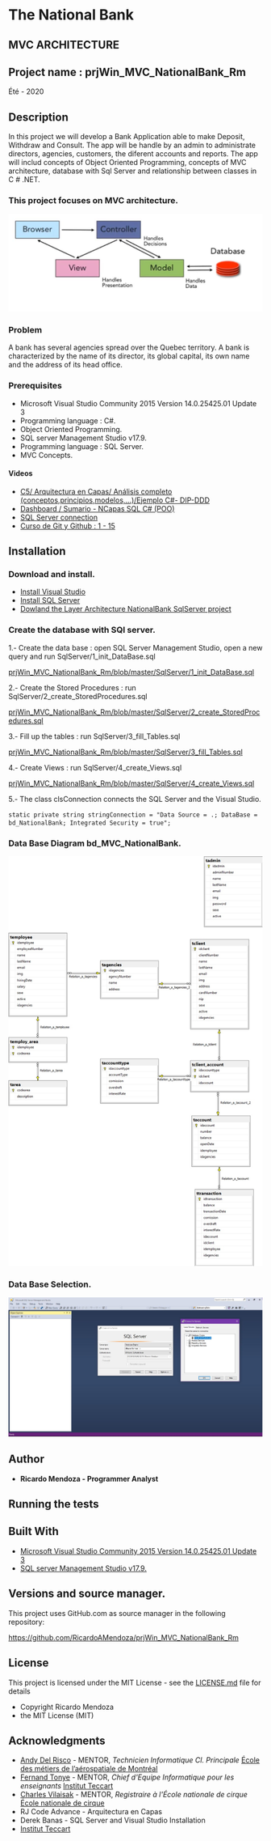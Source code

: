 # The National Bank

## MVC ARCHITECTURE

## Project name : prjWin_MVC_NationalBank_Rm

Été - 2020


## Description

In this project we will develop a Bank Application able to make Deposit, Withdraw and Consult. The app will be handle by an admin to administrate directors, agencies, customers, the diferent accounts and reports. The app will includ concepts of Object Oriented Programming, concepts of MVC architecture, database with Sql Server and relationship between classes in C # .NET.


### This project focuses on MVC architecture.

![MVC Entity](/img/MVCmodel.JPG "MVC Entity")


### Problem

A bank has several agencies spread over the Quebec territory. A bank is characterized by the name of its director, 
its global capital, its own name and the address of its head office.


### Prerequisites

 * Microsoft Visual Studio Community 2015 Version 14.0.25425.01 Update 3
 * Programming language : C#.
 * Object Oriented Programming.
 * SQL server Management Studio v17.9.
 * Programming language : SQL Server.
 * MVC Concepts.
 
 
#### Videos
 
 * [C5/ Arquitectura en Capas/ Análisis completo (conceptos,principios,modelos,...)/Ejemplo C#- DIP-DDD](https://www.youtube.com/watch?v=SGXR0pDCP38&t=2464s)
 * [Dashboard / Sumario - NCapas SQL C# (POO)](https://www.youtube.com/watch?v=PmgSBN7xnzM&list=PLqjdFmR_HdQQaB7W6NWj9Mtdl3QvQn2oA)
 * [SQL Server connection](https://www.youtube.com/watch?v=OdDkFPO_nto)
 * [Curso de Git y Github : 1 - 15](https://www.youtube.com/watch?v=j8CSUPIB8mA)
 
 
## Installation

### Download and install. 

 * [Install Visual Studio](https://visualstudio.microsoft.com/)
 * [Install SQL Server](https://www.microsoft.com/en-ca/sql-server/sql-server-downloads)
 * [Dowland the Layer Architecture NationalBank SqlServer project](https://github.com/RicardoAMendoza/LayerArchitecture_Cs_NationalBank_SqlServer)
 
 
### Create the database with SQl server. 

1.- Create the data base : open SQL Server Management Studio, open a new query and run SqlServer/1_init_DataBase.sql

[prjWin_MVC_NationalBank_Rm/blob/master/SqlServer/1_init_DataBase.sql](https://github.com/RicardoAMendoza/prjWin_MVC_NationalBank_Rm/blob/master/SqlServer/1_init_DataBase.sql)

2.- Create the Stored Procedures : run SqlServer/2_create_StoredProcedures.sql

[prjWin_MVC_NationalBank_Rm/blob/master/SqlServer/2_create_StoredProcedures.sql](https://github.com/RicardoAMendoza/prjWin_MVC_NationalBank_Rm/blob/master/SqlServer/2_create_StoredProcedures.sql)

3.- Fill up the tables : run SqlServer/3_fill_Tables.sql

[prjWin_MVC_NationalBank_Rm/blob/master/SqlServer/3_fill_Tables.sql](https://github.com/RicardoAMendoza/prjWin_MVC_NationalBank_Rm/blob/master/SqlServer/3_fill_Tables.sql)

4.- Create Views : run SqlServer/4_create_Views.sql

[prjWin_MVC_NationalBank_Rm/blob/master/SqlServer/4_create_Views.sql](https://github.com/RicardoAMendoza/prjWin_MVC_NationalBank_Rm/blob/master/SqlServer/4_create_Views.sql)

5.- The class clsConnection connects the SQL Server and the Visual Studio.

```
static private string stringConnection = "Data Source = .; DataBase = bd_NationalBank; Integrated Security = true";
```


### Data Base Diagram bd_MVC_NationalBank.

![DataBaseDiagram](/img/DATABASE_bd_MVC_NationalBank.jpg "DataBaseDiagram")


### Data Base Selection.

![Data Base Selection](/img/SelectingServer.JPG "Data Base Selection")


## Author

* **Ricardo Mendoza -  Programmer Analyst**
 
 
## Running the tests
 
 
## Built With

* [Microsoft Visual Studio Community 2015 Version 14.0.25425.01 Update 3](https://visualstudio.microsoft.com/)
* [SQL server Management Studio v17.9.](https://www.microsoft.com/en-ca/sql-server/sql-server-downloads)


## Versions and source manager. 

This project uses GitHub.com as source manager in the following repository:

https://github.com/RicardoAMendoza/prjWin_MVC_NationalBank_Rm


## License

This project is licensed under the MIT License - see the [LICENSE.md](LICENSE.md) file for details

- Copyright Ricardo Mendoza
- the MIT License (MIT)


## Acknowledgments

* [Andy Del Risco](https://www.linkedin.com/in/andydelriscomanzanares/) - MENTOR, *Technicien Informatique Cl. Principale* [École des métiers de l’aérospatiale de Montréal](http://ecole-metiers-aerospatiale.csdm.ca/)
* [Fernand Tonye](https://www.linkedin.com/in/fernand-tonye-6a46532b/) - MENTOR, *Chief d'Equipe Informatique pour les enseignants* [Institut Teccart](http://www.teccart.qc.ca/)
* [Charles Vilaisak](https://www.linkedin.com/in/cvilaisak/) - MENTOR, *Registraire à l'École nationale de cirque* [École nationale de cirque](https://www.linkedin.com/school/-cole-nationale-de-cirque/)
* RJ Code Advance - Arquitectura en Capas
* Derek Banas - SQL Server and Visual Studio Installation
* [Institut Teccart](http://www.teccart.qc.ca/)